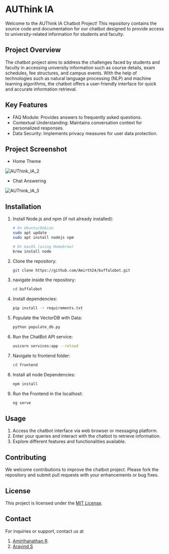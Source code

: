 # AUThink IA

Welcome to the AUThink IA Chatbot Project! This repository contains the source code and documentation for our chatbot designed to provide access to university-related information for students and faculty.

## Project Overview

The chatbot project aims to address the challenges faced by students and faculty in accessing university information such as course details, exam schedules, fee structures, and campus events. With the help of  technologies such as natural language processing (NLP) and machine learning algorithms, the chatbot offers a user-friendly interface for quick and accurate information retrieval.

## Key Features

- FAQ Module: Provides answers to frequently asked questions.
- Contextual Understanding: Maintains conversation context for personalized responses.
- Data Security: Implements privacy measures for user data protection.

## Project Screenshot
- Home Theme

![AUThink_IA_2](https://github.com/Amirth24/AU-Chatbot/assets/102305446/9ea55ea0-0db1-4654-8676-ac43de2ceba4)


- Chat Answering
  
![AUThink_IA_3](https://github.com/Amirth24/AU-Chatbot/assets/102305446/77856b67-018a-4c0e-aa7a-4786d33f8020)



## Installation

1. Install Node.js and npm (if not already installed):
    ```bash
    # On Ubuntu/Debian
    sudo apt update
    sudo apt install nodejs npm

    # On macOS (using Homebrew)
    brew install node
    ```
2. Clone the repository:
   ```bash
   git clone https://github.com/Amirth24/buffalobot.git
   ```
3. navigate inside the repository:
   ```bash
   cd buffalobot
   ```
4. Install dependencies:
   ```bash
   pip install -r requirements.txt
   ```
5. Populate the VectorDB with Data:
   ```bash
   python populate_db.py
   ```
6. Run the ChatBot API service:
   ```bash
   uvicorn services:app --reload
   ```
7. Navigate to frontend folder:
   ```bash
   cd frontend
   ```
8. Install all node Dependencies:
   ```bash
   npm install
   ```
9. Run the Frontend in the localhost:
   ```bash
   ng serve
   ```

## Usage

1. Access the chatbot interface via web browser or messaging platform.
2. Enter your queries and interact with the chatbot to retrieve information.
3. Explore different features and functionalities available.

## Contributing

We welcome contributions to improve the chatbot project. Please fork the repository and submit pull requests with your enhancements or bug fixes.

## License

This project is licensed under the [MIT License](https://opensource.org/license/MIT).

## Contact

For inquiries or support, contact us at 
1. [Amirthanathan R](mailto:amirth300324@gmail.com).
2. [Aravind S](mailto:aravind.slg1@gmail.com)
